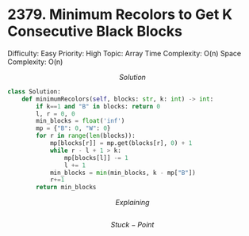 # 2379. Minimum Recolors to Get K Consecutive Black Blocks

Difficulty: Easy
Priority: High
Topic: Array
Time Complexity: O(n)
Space Complexity: O(n)

$$
Solution
$$

```python
class Solution:
    def minimumRecolors(self, blocks: str, k: int) -> int:
        if k==1 and "B" in blocks: return 0
        l, r = 0, 0
        min_blocks = float('inf')
        mp = {"B": 0, "W": 0}
        for r in range(len(blocks)):
            mp[blocks[r]] = mp.get(blocks[r], 0) + 1
            while r - l + 1 > k:
                mp[blocks[l]] -= 1
                l += 1
            min_blocks = min(min_blocks, k - mp["B"])
            r+=1
        return min_blocks
```

$$
Explaining
$$

```

```

$$
Stuck-Point
$$

```

```